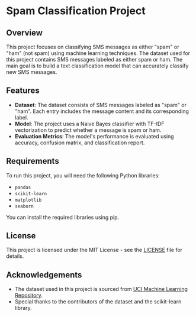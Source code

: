 # Spam Classification Project

## Overview

This project focuses on classifying SMS messages as either "spam" or "ham" (not spam) using machine learning techniques. The dataset used for this project contains SMS messages labeled as either spam or ham. The main goal is to build a text classification model that can accurately classify new SMS messages.

## Features

- **Dataset**: The dataset consists of SMS messages labeled as "spam" or "ham". Each entry includes the message content and its corresponding label.
- **Model**: The project uses a Naive Bayes classifier with TF-IDF vectorization to predict whether a message is spam or ham.
- **Evaluation Metrics**: The model's performance is evaluated using accuracy, confusion matrix, and classification report.

## Requirements

To run this project, you will need the following Python libraries:
- `pandas`
- `scikit-learn`
- `matplotlib`
- `seaborn`

You can install the required libraries using pip.

## License

This project is licensed under the MIT License - see the [LICENSE](LICENSE) file for details.

## Acknowledgements

- The dataset used in this project is sourced from [UCI Machine Learning Repository](https://archive.ics.uci.edu/ml/datasets/SMS+Spam+Collection).
- Special thanks to the contributors of the dataset and the scikit-learn library.
